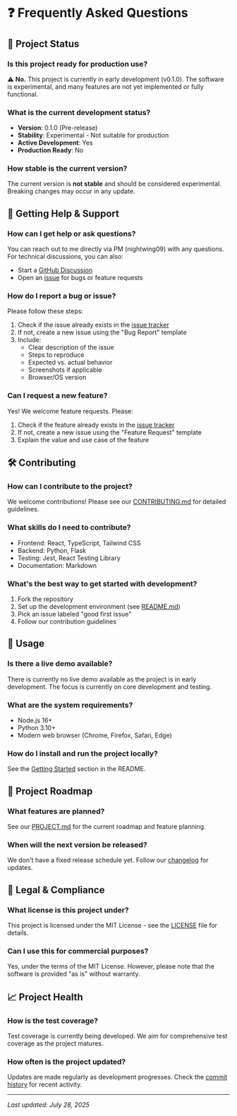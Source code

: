 # ❓ Frequently Asked Questions

## 📌 Project Status

### Is this project ready for production use?
⚠️ **No.** This project is currently in early development (v0.1.0). The software is experimental, and many features are not yet implemented or fully functional.

### What is the current development status?
- **Version**: 0.1.0 (Pre-release)
- **Stability**: Experimental - Not suitable for production
- **Active Development**: Yes
- **Production Ready**: No

### How stable is the current version?
The current version is **not stable** and should be considered experimental. Breaking changes may occur in any update.

## 🤝 Getting Help & Support

### How can I get help or ask questions?
You can reach out to me directly via PM (nightwing09) with any questions. For technical discussions, you can also:
- Start a [GitHub Discussion](https://github.com/nikolaini-byte/blackjack-card-counter/discussions)
- Open an [issue](https://github.com/nikolaini-byte/blackjack-card-counter/issues) for bugs or feature requests

### How do I report a bug or issue?
Please follow these steps:
1. Check if the issue already exists in the [issue tracker](https://github.com/nikolaini-byte/blackjack-card-counter/issues)
2. If not, create a new issue using the "Bug Report" template
3. Include:
   - Clear description of the issue
   - Steps to reproduce
   - Expected vs. actual behavior
   - Screenshots if applicable
   - Browser/OS version

### Can I request a new feature?
Yes! We welcome feature requests. Please:
1. Check if the feature already exists in the [issue tracker](https://github.com/nikolaini-byte/blackjack-card-counter/issues)
2. If not, create a new issue using the "Feature Request" template
3. Explain the value and use case of the feature

## 🛠 Contributing

### How can I contribute to the project?
We welcome contributions! Please see our [CONTRIBUTING.md](CONTRIBUTING.md) for detailed guidelines.

### What skills do I need to contribute?
- Frontend: React, TypeScript, Tailwind CSS
- Backend: Python, Flask
- Testing: Jest, React Testing Library
- Documentation: Markdown

### What's the best way to get started with development?
1. Fork the repository
2. Set up the development environment (see [README.md](README.md))
3. Pick an issue labeled "good first issue"
4. Follow our contribution guidelines

## 🚀 Usage

### Is there a live demo available?
There is currently no live demo available as the project is in early development. The focus is currently on core development and testing.

### What are the system requirements?
- Node.js 16+
- Python 3.10+
- Modern web browser (Chrome, Firefox, Safari, Edge)

### How do I install and run the project locally?
See the [Getting Started](README.md#getting-started) section in the README.

## 📅 Project Roadmap

### What features are planned?
See our [PROJECT.md](PROJECT.md) for the current roadmap and feature planning.

### When will the next version be released?
We don't have a fixed release schedule yet. Follow our [changelog](CHANGELOG.md) for updates.

## 📜 Legal & Compliance

### What license is this project under?
This project is licensed under the MIT License - see the [LICENSE](LICENSE) file for details.

### Can I use this for commercial purposes?
Yes, under the terms of the MIT License. However, please note that the software is provided "as is" without warranty.

## 📈 Project Health

### How is the test coverage?
Test coverage is currently being developed. We aim for comprehensive test coverage as the project matures.

### How often is the project updated?
Updates are made regularly as development progresses. Check the [commit history](https://github.com/nikolaini-byte/blackjack-card-counter/commits/main) for recent activity.

---
*Last updated: July 28, 2025*
